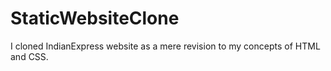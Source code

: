 # StaticWebsiteClone
I cloned IndianExpress website as a mere revision to my concepts of HTML and CSS.

